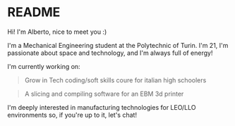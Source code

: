 # README
Hi! I'm Alberto, nice to meet you :)

I'm a Mechanical Engineering student at the Polytechnic of Turin. I'm 21, I'm passionate about space and technology, and I'm always full of energy!

I'm currently working on:
> Grow in Tech coding/soft skills coure for italian high schoolers

> A slicing and compiling software for an EBM 3d printer

I'm deeply interested in manufacturing technologies for LEO/LLO environments so, if you're up to it, let's chat!
